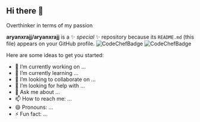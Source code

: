 ## Hi there 👋
Overthinker in terms of my passion

**aryanxrajj/aryanxrajj** is a ✨ _special_ ✨ repository because its `README.md` (this file) appears on your GitHub profile.
![CodeChefBadge](https://github.com/user-attachments/assets/170921de-78df-4241-8468-5a951971399f)
![CodeChefBadge](https://github.com/user-attachments/assets/585a7176-63e3-4c20-99d7-9134ea351ff0)

Here are some ideas to get you started:

- 🔭 I’m currently working on ...
- 🌱 I’m currently learning ...
- 👯 I’m looking to collaborate on ...
- 🤔 I’m looking for help with ...
- 💬 Ask me about ...
- 📫 How to reach me: ...
- 😄 Pronouns: ...
- ⚡ Fun fact: ...

